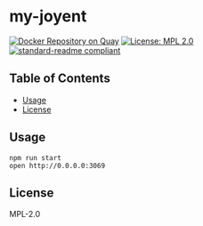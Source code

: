 # my-joyent

[![Docker Repository on Quay](https://quay.io/repository/yldio/my-joyent/status)](https://quay.io/repository/yldio/my-joyent)
[![License: MPL 2.0](https://img.shields.io/badge/License-MPL%202.0-brightgreen.svg)](https://opensource.org/licenses/MPL-2.0)
[![standard-readme compliant](https://img.shields.io/badge/standard--readme-OK-green.svg)](https://github.com/RichardLitt/standard-readme)

## Table of Contents

- [Usage](#usage)
- [License](#license)

## Usage

```
npm run start
open http://0.0.0.0:3069
```

## License

MPL-2.0
